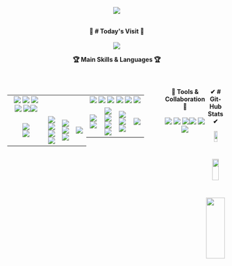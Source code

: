 
<p align='center'>
    <img src="https://capsule-render.vercel.app/api?type=venom&height=300&color=b455ff&text=Welcome%20to%20MOLT%20Github&fontColor=fff&fontSize=50&animation=twinkling"/>
<br />
<br />
</p>
<p>
    <div align="center">
    <b>📅 # Today's Visit 📅</b>
    <br/>
    <br/>
  <a href="https://hits.seeyoufarm.com"><img src="https://hits.seeyoufarm.com/api/count/incr/badge.svg?url=https%3A%2F%2Fgithub.com%2FJJleem&count_bg=%2310D6E9&title_bg=%23004BF3&icon=&icon_color=%23E7E7E7&title=hits&edge_flat=false"/></a>
    </div>
</p>


<div align="center"> 
    <b>🏆 Main Skills & Languages 🏆</b>
    <br/>
    <br/>
    </div>

   <br/>
    <br/>
<div align="center" style="text-align: center; display: flex; justify-content: center;">

  <br/>
  <br/>
 

<table align="center">
    <tr>
        <td align="center">
             <img src="https://img.shields.io/badge/JavaScript-F7DF1E?style=flat-square&logo=JavaScript&logoColor=white"/> <img src="https://img.shields.io/badge/Typescript-3178C6?style=flat-square&logo=Typescript&logoColor=white"/> <img src="https://img.shields.io/badge/React-61DAFB?style=flat-square&logo=React&logoColor=white"/> <img src="https://img.shields.io/badge/Next.js-000000?style=flat-square&logo=nextdotjs&logoColor=white"/> <img src="https://img.shields.io/badge/Expo-000000?style=flat-square&logo=expo&logoColor=white"/><img src="https://img.shields.io/badge/ReactNative-61DAFB?style=flat-square&logo=React&logoColor=white"/>
        </td>
    </tr>
  <tr>
    <td align="center">
    <img src="https://img.shields.io/badge/HTML5-E34F26?style=flat-square&logo=HTML5&logoColor=white"/> <br/>
    <img src="https://img.shields.io/badge/Vite-646CFF?style=flat-square&logo=vite&logoColor=white"/> <br/>
    </td>
    <td align="center">
          <img src="https://img.shields.io/badge/CSS3-1572B6?style=flat-square&logo=CSS3&logoColor=white"/>  <br/>
    <img src="https://img.shields.io/badge/SCSS-CC6699?style=flat-square&logo=sass&logoColor=white"/>  <br/>
    <img src="https://img.shields.io/badge/styledcomponents-DB7093?style=flat-square&logo=styledcomponents&logoColor=white"/> <br/>
    <img src="https://img.shields.io/badge/tailwindcss-06B6D4?style=flat-square&logo=tailwindcss&logoColor=white"/>
    </td>
    <td align="center">
    <img src="https://img.shields.io/badge/Recoil-3578E5?style=flat-square&logo=recoil&logoColor=white"/>  <br/>
    <img src="https://img.shields.io/badge/Redux-764ABC?style=flat-square&logo=redux&logoColor=white"/> <br/>
    <img src="https://img.shields.io/badge/reactquery-FF4154?style=flat-square&logo=reactquery&logoColor=white"/> <br/>
    </td>
    <td align="center">
  <img src="https://img.shields.io/badge/Node.js-339933?style=flat-square&logo=nodedotjs&logoColor=white"/> <br/>
    </td>
  </tr>
</table>

<table align="center">
  <tr>
    <td align="center" colspan="4">
      <img src="https://img.shields.io/badge/JavaScript-F7DF1E?style=flat-square&logo=JavaScript&logoColor=white"/>
      <img src="https://img.shields.io/badge/Typescript-3178C6?style=flat-square&logo=Typescript&logoColor=white"/>
      <img src="https://img.shields.io/badge/React-61DAFB?style=flat-square&logo=React&logoColor=white"/>
      <img src="https://img.shields.io/badge/Next.js-000000?style=flat-square&logo=nextdotjs&logoColor=white"/>
      <img src="https://img.shields.io/badge/Expo-000000?style=flat-square&logo=expo&logoColor=white"/>
      <img src="https://img.shields.io/badge/ReactNative-61DAFB?style=flat-square&logo=React&logoColor=white"/>
    </td>
  </tr>
  <tr>
    <td align="center">
      <img src="https://img.shields.io/badge/HTML5-E34F26?style=flat-square&logo=HTML5&logoColor=white"/><br/>
      <img src="https://img.shields.io/badge/Vite-646CFF?style=flat-square&logo=vite&logoColor=white"/><br/>
    </td>
    <td align="center">
      <img src="https://img.shields.io/badge/CSS3-1572B6?style=flat-square&logo=CSS3&logoColor=white"/><br/>
      <img src="https://img.shields.io/badge/SCSS-CC6699?style=flat-square&logo=sass&logoColor=white"/><br/>
      <img src="https://img.shields.io/badge/styledcomponents-DB7093?style=flat-square&logo=styledcomponents&logoColor=white"/><br/>
      <img src="https://img.shields.io/badge/tailwindcss-06B6D4?style=flat-square&logo=tailwindcss&logoColor=white"/>
    </td>
    <td align="center">
      <img src="https://img.shields.io/badge/Recoil-3578E5?style=flat-square&logo=recoil&logoColor=white"/><br/>
      <img src="https://img.shields.io/badge/Redux-764ABC?style=flat-square&logo=redux&logoColor=white"/><br/>
      <img src="https://img.shields.io/badge/reactquery-FF4154?style=flat-square&logo=reactquery&logoColor=white"/><br/>
    </td>
    <td align="center">
      <img src="https://img.shields.io/badge/Node.js-339933?style=flat-square&logo=nodedotjs&logoColor=white"/><br/>
    </td>
  </tr>
</table>



   <br/>
    <br/>
<div align="center">
        <b>🚀 Tools & Collaboration 🚀</b>
    <br/>
    <br/> 
   <img src="https://img.shields.io/badge/figma-F24E1E?style=flat-square&logo=figma&logoColor=white"/>  <img src="https://img.shields.io/badge/Git-F05032?style=flat-square&logo=git&logoColor=white"/>  <img src="https://img.shields.io/badge/Notion-000000?style=flat-square&logo=Notion&logoColor=white"/><img src="https://img.shields.io/badge/GitHub-000000?style=flat-square&logo=github&logoColor=white"/> <img src="https://img.shields.io/badge/Firebase-FFCA28?style=flat-square&logo=firebase&logoColor=white"/> <img src="https://img.shields.io/badge/Slack-4A154B?style=flat-square&logo=slack&logoColor=white"/> </div>
    <br/>
    <br/>


   
<p>
    <div align="center">
    <b>✔ # Git-Hub Stats ✔</b>
    <br/>

</p>

<a href="https://github.com/anuraghazra/github-readme-stats">
    <img src="https://github-readme-stats.vercel.app/api/top-langs/?username=JJLEEM&layout=donut&show_icons=true&theme=material-palenight&hide_border=true&bg_color=20232a&icon_color=58A6FF&text_color=fff&title_color=58A6FF&count_private=true&exclude_repo=Face-Transfer-Application" width=40% />
</a>    
<a href="https://github.com/anuraghazra/github-readme-stats">
  <img src="https://github-readme-stats.vercel.app/api?username=JJLEEM&show_icons=true&theme=material-palenight&hide_border=true&bg_color=20232a&icon_color=58A6FF&text_color=fff&title_color=58A6FF&count_private=true" width=56% />
</a>
<a href="https://github.com/ashutosh00710/github-readme-activity-graph">
    <img src="https://github-readme-activity-graph.vercel.app/graph?username=JJLEEM&theme=react-dark&bg_color=20232a&hide_border=true&line=58A6FF&color=58A6FF" width=94%/>
</a>


</a>

<br />

